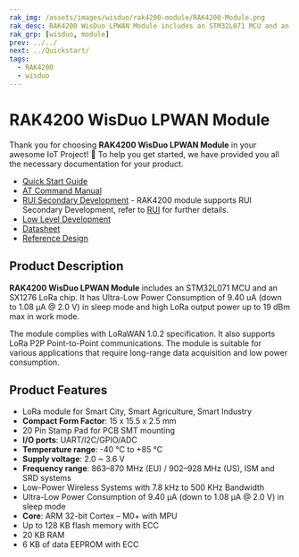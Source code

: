 ```yaml
---
rak_img: /assets/images/wisduo/rak4200-module/RAK4200-Module.png
rak_desc: RAK4200 WisDuo LPWAN Module includes an STM32L071 MCU and an SX1276 LoRa transceiver. It has Ultra-Low Power Consumption of 1.5 uA in sleep mode and high LoRa output power up to 19dBm max in work mode.
rak_grp: [wisduo, module]
prev: ../../
next: ../Quickstart/
tags:
  - RAK4200
  - wisduo
---
```


# RAK4200 WisDuo LPWAN Module

Thank you for choosing **RAK4200 WisDuo LPWAN Module** in your awesome IoT Project! 🎉 To help you get started, we have provided you all the necessary documentation for your product.

* [Quick Start Guide](../Quickstart/)
* [AT Command Manual](../AT-Command-Manual/)
* <a href="/RUI/" target="_blank">RUI Secondary Development</a> - RAK4200 module supports RUI Secondary Development, refer to <a href="/RUI/" target="_blank">RUI</a> for further details.
* [Low Level Development](../Low-Level-Development/)
* [Datasheet](../Datasheet/)
* [Reference Design](https://docs.rakwireless.com/Product-Categories/WisDuo/RAK4200-Breakout-Board/Datasheet/#schematic-diagram)




## Product Description

**RAK4200 WisDuo LPWAN Module** includes an STM32L071 MCU and an SX1276 LoRa chip. It has Ultra-Low Power Consumption of 9.40&nbsp;uA (down to 1.08&nbsp;μA @ 2.0&nbsp;V) in sleep mode and high LoRa output power up to 19&nbsp;dBm max in work mode.

The module complies with LoRaWAN 1.0.2 specification. It also supports LoRa P2P Point-to-Point communications. The module is suitable for various applications that require long-range data acquisition and low power consumption.

## Product Features

- LoRa module for Smart City, Smart Agriculture, Smart Industry
- **Compact Form Factor**: 15 x 15.5 x 2.5&nbsp;mm
- 20 Pin Stamp Pad for PCB SMT mounting
- **I/O ports**: UART/I2C/GPIO/ADC
- **Temperature range**: -40&nbsp;°C to +85&nbsp;°C
- **Supply voltage**: 2.0 ~ 3.6&nbsp;V
- **Frequency range**: 863–870&nbsp;MHz (EU) / 902–928&nbsp;MHz (US), ISM and SRD systems
- Low-Power Wireless Systems with 7.8&nbsp;kHz to 500&nbsp;KHz Bandwidth
- Ultra-Low Power Consumption of 9.40&nbsp;μA (down to 1.08&nbsp;μA @ 2.0&nbsp;V) in sleep mode
- **Core**: ARM 32-bit Cortex – M0+ with MPU
- Up to 128&nbsp;KB flash memory with ECC
- 20&nbsp;KB RAM
- 6&nbsp;KB of data EEPROM with ECC

